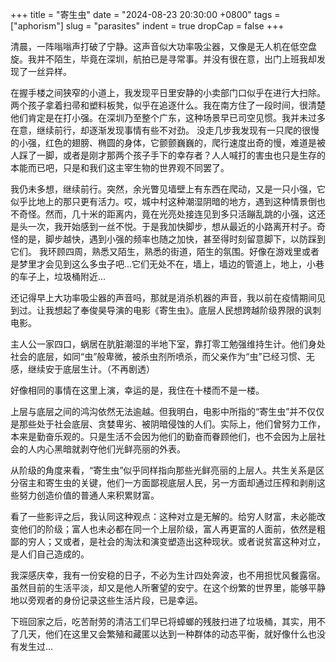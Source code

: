 +++
title = "寄生虫"
date = "2024-08-23 20:30:00 +0800"
tags = ["aphorism"]
slug = "parasites"
indent = true
dropCap = false
+++

<!-- [^1]![1921.jpg](/images/1921.jpg) -->

清晨，一阵嗡嗡声打破了宁静。这声音似大功率吸尘器，又像是无人机在低空盘旋。我并不陌生，毕竟在深圳，航拍已是寻常事。并没有很在意，出门上班我却发现了一丝异样。

在握手楼之间狭窄的小道上，我发现平日里安静的小卖部门口似乎在进行大扫除。两个孩子拿着扫帚和塑料板凳，似乎在追逐什么。我在南方住了一段时间，很清楚他们肯定是在打小强。在深圳乃至整个广东，这种场景早已司空见惯。我并未过多在意，继续前行，却逐渐发现事情有些不对劲。
没走几步我发现有一只爬的很慢的小强，红色的翅膀、椭圆的身体，它颤颤巍巍的，爬行速度出奇的慢，难道是被人踩了一脚，或者是刚才那两个孩子手下的幸存者？人人喊打的害虫也只是生存的本能而已吧，只是和我们这主宰生物的世界观不同罢了。

我仍未多想，继续前行。突然，余光瞥见墙壁上有东西在爬动，又是一只小强，它似乎比地上的那只更有活力。哎，城中村这种潮湿阴暗的地方，遇到这种情景倒也不奇怪。然而，几十米的距离内，竟在光亮处接连见到多只活蹦乱跳的小强，这还是头一次，我开始感到一丝不悦。于是我加快脚步，想从最近的小路离开村子。奇怪的是，脚步越快，遇到小强的频率也随之加快，甚至得时刻留意脚下，以防踩到它们。
我环顾四周，熟悉又陌生，熟悉的街道，陌生的氛围。好像在游戏里或者是梦里才会见到这么多虫子吧...它们无处不在，墙上，墙边的管道上，地上，小巷的车子上，垃圾桶附近...

还记得早上大功率吸尘器的声音吗，那就是消杀机器的声音，我以前在疫情期间见到过。让我想起了奉俊昊导演的电影《寄生虫》。底层人民想跨越阶级界限的讽刺电影。

主人公一家四口，蜗居在肮脏潮湿的半地下室，靠打零工勉强维持生计。他们身处社会的底层，如同“虫”般卑微，被杀虫剂所喷杀，而父亲作为“虫”已经习惯、无感，继续安于底层生计。（不再剧透）

好像相同的事情在这里上演，幸运的是，我住在十楼而不是一楼。

上层与底层之间的鸿沟依然无法逾越。但我明白，电影中所指的“寄生虫”并不仅仅是那些处于社会底层、贪婪卑劣、被阴暗侵蚀的人们。实际上，他们曾努力工作，本来是勤奋乐观的。只是生活不会因为他们的勤奋而眷顾他们，也不会因为上层社会的人内心黑暗就剥夺他们光鲜亮丽的外表。

从阶级的角度来看，“寄生虫”似乎同样指向那些光鲜亮丽的上层人。共生关系是区分宿主和寄生虫的关键，他们一方面鄙视底层人民，另一方面却通过压榨和剥削这些努力创造价值的普通人来积累财富。

看了一些影评之后，我认同这种观点：这种对立是无解的。给穷人财富，未必能改变他们的阶级；富人也未必都在同一个上层阶级，富人再更富的人面前，依然是粗鄙的穷人；又或者，是社会的淘汰和演变塑造出这种现状。或者说贫富这种对立，是人们自己造成的。

我深感庆幸，我有一份安稳的日子，不必为生计四处奔波，也不用担忧风餐露宿。虽然目前的生活平淡，却又是他人所奢望的安宁。在这个纷繁的世界里，能够平静地以旁观者的身份记录这些生活片段，已是幸运。

下班回家之后，吃苦耐劳的清洁工们早已将蟑螂的残肢扫进了垃圾桶，其实，用不了几天，他们在这里又会繁殖和藏匿以达到一种群体的动态平衡，就好像什么也没有发生过...




<!-- --- -->

<!-- [^1]: 截图自 https://www.youtube.com/watch?v=fdM7KtLqcPE -->